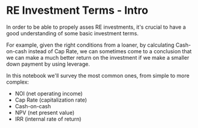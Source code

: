 # RE Investment Terms - Intro

In order to be able to propely asses RE investments, it's crucial to have a good understanding of some basic investment terms.

For example, given the right conditions from a loaner, by calculating Cash-on-cash instead of Cap Rate, we can sometimes come to a conclusion that we can make a much better return on the investment if we make a smaller down payment by using leverage.

In this notebook we'll survey the most common ones, from simple to more complex:

- NOI (net operating income)
- Cap Rate (capitalization rate)
- Cash-on-cash
- NPV (net present value)
- IRR (internal rate of return)